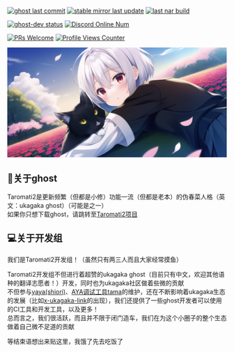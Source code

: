 [![ghost last commit](https://img.shields.io/github/last-commit/Taromati2/ghost?label=ghost%20last%20commit)]( https://github.com/Taromati2/ghost )
[![stable mirror last update](https://img.shields.io/github/last-commit/Taromati2/stable-mirror?label=stable%20mirror%20last%20update)]( https://github.com/Taromati2/stable-mirror )
[![last nar build](https://img.shields.io/github/release-date/Taromati2/package-factory?label=last%20nar%20build)]( https://github.com/Taromati2/package-factory )

[![ghost-dev status](https://img.shields.io/github/workflow/status/Taromati2/ghost/auto%20check?label=ghost-dev)]( https://github.com/Taromati2/ghost/actions/workflows/auto_check.yml ) [![Discord Online Num](https://img.shields.io/discord/886249817536348160?label=discord)]( https://bit.ly/TaroDiscordServer )

[![PRs Welcome](https://img.shields.io/badge/PRs-welcome-brightgreen.svg)](http://makeapullrequest.com)
[![Profile Views Counter](https://komarev.com/ghpvc/?username=Taromati2)](https://komarev.com/ghpvc/)

<!--
my big banner
-->
![banner](./big_banner.png)  

## 👻关于ghost  
Taromati2是更新频繁（但都是小修）功能一流（但都是老本）的伪春菜人格（英文：ukagaka ghost）（可能是之一）  
如果你只想下载ghost，请跳转至[Taromati2项目]( https://bit.ly/Taromati2 )  

## 💻关于开发组  

我们是Taromati2开发组！（虽然只有两三人而且大家经常摸鱼）  

Taromati2开发组不但进行着超赞的ukagaka ghost（目前只有中文，欢迎其他语种的翻译志愿者！）开发，同时也为ukagaka社区做着些微的贡献  
不但参与[yaya(shiori)]( https://github.com/ponapalt/yaya-shiori )、[AYA调试工具tama]( https://github.com/nikolat/tama )的维护，还在不断影响着ukagaka生态的发展（比如[x-ukagaka-link]( http://ssp.shillest.net/ukadoc/manual/spec_web.html#x-ukagaka-link )的出现），我们还提供了一些ghost开发者可以使用的CI工具和开发工具，以及更多！  
总而言之，我们很活跃，而且并不限于闭门造车，我们在为这个小圈子的整个生态做着自己微不足道的贡献  

等结束语想出来贴这里，我饿了先去吃饭了  
